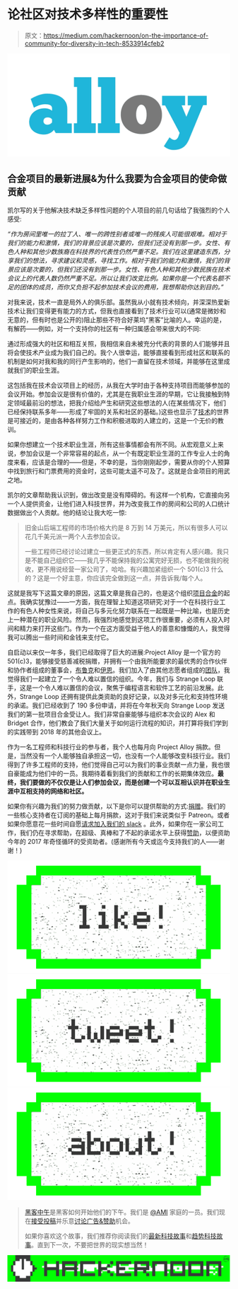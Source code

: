 # 论社区对技术多样性的重要性

> 原文：<https://medium.com/hackernoon/on-the-importance-of-community-for-diversity-in-tech-8533914cfeb2>

![](img/6965a4bd5114953a4b23ec8a523cf32c.png)

## 合金项目的最新进展&为什么我要为合金项目的使命做贡献

凯尔写的关于他解决技术缺乏多样性问题的个人项目的前几句话给了我强烈的个人感受:

*“作为房间里唯一的拉丁人、唯一的跨性别者或唯一的残疾人可能很艰难。相对于我们的能力和激情，我们的背景应该是次要的，但我们还没有到那一步。女性、有色人种和其他少数族裔在科技界的代表性仍然严重不足。我们在这里建造东西，分享我们的想法，寻求建议和灵感，寻找工作。相对于我们的能力和激情，我们的背景应该是次要的，但我们还没有到那一步。女性、有色人种和其他少数民族在技术会议上的代表人数仍然严重不足。所以让我们改变比例。如果你是一个代表名额不足的团体的成员，而你又负担不起参加技术会议的费用，我想帮助你达到目的。”*

对我来说，技术一直是局外人的俱乐部。虽然我从小就有技术倾向，并深深热爱新技术让我们变得更有能力的方式，但我也直接看到了技术行业可以(通常是微妙和无意的，但有时也是公开的)阻止那些不符合好莱坞“黑客”比喻的人。幸运的是，有解药——例如，对一个支持你的社区有一种归属感会带来很大的不同:

通过形成强大的社区和相互关照，我相信来自未被充分代表的背景的人们能够并且将会使技术产业成为我们自己的。我个人很幸运，能够直接看到形成社区和联系的机制是如何对我和我的同行产生影响的，他们一直留在技术领域，并能够在这里成就我们的职业生涯。

这包括我在技术会议项目上的经历，从我在大学时由于各种支持项目而能够参加的会议开始。参加会议是很有价值的，尤其是在我职业生涯的早期，它让我接触到特定领域最前沿的想法，把我介绍给产生和研究这些想法的人(在某些情况下，他们已经保持联系多年——形成了牢固的关系和社区的基础。)这些也显示了[技术](https://hackernoon.com/tagged/technology)的世界是可接近的，是由各种各样努力工作和积极进取的人建立的，这是一个无价的教训。

如果你想建立一个技术职业生涯，所有这些事情都会有所不同。从宏观意义上来说，参加会议是一个非常容易的起点，从一个有既定职业生涯的工作专业人士的角度来看，应该是合理的——但是，不幸的是，当你刚刚起步，需要从你的个人预算中找到旅行和门票费用的资金时，这些可能太遥不可及了。这就是合金项目的用武之地。

凯尔的文章帮助我认识到，做出改变是没有障碍的。有这样一个机构，它直接向另一个人提供资金，让他们进入科技世界，并为改变我工作的房间和公司的人口统计数据做出个人贡献。他的结论让我大吃一惊:

> 旧金山后端工程师的市场价格大约是 8 万到 14 万美元，所以有很多人可以花几千美元派一两个人去参加会议。
> 
> 一些工程师已经讨论过建立一些更正式的东西，所以肯定有人感兴趣。我只是不能自己组织它——我几乎不能保持我的公寓完好无损，也不能做我的税收，更不用说经营一家公司了，哈哈。有兴趣加紧组织一个 501(c)3 什么的？这是一个好主意，你应该完全做到这一点，并告诉我/每个人。

这就是我写下这篇文章的原因，这篇文章是我自己的，也是这个组织[项目合金](http://ProjectAlloy.org)的起点。我确实犹豫过——一方面，我在理智上知道这项研究:对于一个在科技行业工作的有色人种女性来说，将自己与多元化努力联系在一起既是一种比喻，也是历史上一种潜在的职业风险。然而，我强烈地感觉到这项工作很重要，必须有人投入时间和精力来打开这些门。作为一个在这方面受益于他人的善意和慷慨的人，我觉得我可以腾出一些时间和金钱来支付它。

自启动以来仅一年多，我们已经取得了巨大的进展:Project Alloy 是一个官方的 501(c)3，能够接受慈善减税捐赠，并拥有一个由我所能要求的最优秀的合作伙伴和协作者组成的董事会，[布鲁克](https://www.linkedin.com/in/brookejarrett)和[伊恩](http://twitter.com/metaforgotten)。我们加入了由其他志愿者组成的[团队](http://projectalloy.org/learn-more.html)，我觉得我们一起建立了一个令人难以置信的组织。今年，我们与 Strange Loop 联手，这是一个令人难以置信的会议，聚焦于编程语言和软件工艺的前沿发展。此外，Strange Loop 还拥有提供此类资助的良好记录，以及对多元化和支持性环境的承诺。我们已经收到了 190 多份申请，并将在今年秋天向 Strange Loop 发送我们的第一批项目合金受让人。我们非常自豪能够与组织本次会议的 Alex 和 Bridget 合作，他们教会了我们大量关于如何运行流程的知识，并打算将我们学到的实践带到 2018 年的其他会议上。

作为一名工程师和科技行业的参与者，我个人也每月向 Project Alloy 捐款。但是，当然没有一个人能够独自承担这一切，也没有一个人能够改变科技行业。我们得到了许多工程师的支持，他们觉得自己可以为我们的事业贡献一点力量，我也很自豪能成为他们中的一员。我期待着看到我们的贡献和工作的长期集体效应。**最终，我们要做的不仅仅是让人们参加会议，而是创建一个可以互相认识并在职业生涯中互相支持的网络和社区。**

如果你有兴趣为我们的努力做贡献，以下是你可以提供帮助的方式:[捐赠](http://projectalloy.org/)。我们的一些核心支持者在订阅的基础上每月捐款，这对于我们来说类似于 Patreon。或者如果你愿意花一些时间自愿[请求加入我们的 slack](mailto:slack@projectalloy.org) 。此外，如果你在一家公司工作，我们仍在寻求帮助，在超级、真棒和了不起的承诺水平上获得[赞助](http://projectalloy.org/sponsors.html)，以便资助今年的 2017 年奇怪循环的受资助者。(感谢所有今天或迄今支持我们的人——谢谢！)

[![](img/50ef4044ecd4e250b5d50f368b775d38.png)](http://bit.ly/HackernoonFB)[![](img/979d9a46439d5aebbdcdca574e21dc81.png)](https://goo.gl/k7XYbx)[![](img/2930ba6bd2c12218fdbbf7e02c8746ff.png)](https://goo.gl/4ofytp)

> [黑客中午](http://bit.ly/Hackernoon)是黑客如何开始他们的下午。我们是 [@AMI](http://bit.ly/atAMIatAMI) 家庭的一员。我们现在[接受投稿](http://bit.ly/hackernoonsubmission)并乐意[讨论广告&赞助](mailto:partners@amipublications.com)机会。
> 
> 如果你喜欢这个故事，我们推荐你阅读我们的[最新科技故事](http://bit.ly/hackernoonlatestt)和[趋势科技故事](https://hackernoon.com/trending)。直到下一次，不要把世界的现实想当然！

![](img/be0ca55ba73a573dce11effb2ee80d56.png)